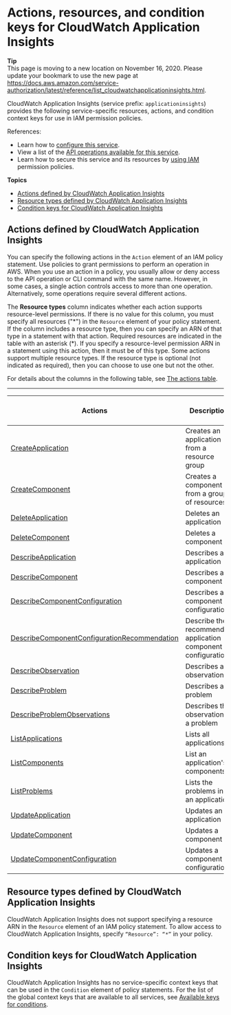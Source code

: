 # Actions, resources, and condition keys for CloudWatch Application Insights<a name="list_cloudwatchapplicationinsights"></a>

**Tip**  
This page is moving to a new location on November 16, 2020\. Please update your bookmark to use the new page at [https://docs\.aws\.amazon\.com/service\-authorization/latest/reference/list\_cloudwatchapplicationinsights\.html](https://docs.aws.amazon.com/service-authorization/latest/reference/list_cloudwatchapplicationinsights.html)\. 

CloudWatch Application Insights \(service prefix: `applicationinsights`\) provides the following service\-specific resources, actions, and condition context keys for use in IAM permission policies\.

References:
+ Learn how to [configure this service](https://docs.aws.amazon.com/AmazonCloudWatch/latest/monitoring/)\.
+ View a list of the [API operations available for this service](https://docs.aws.amazon.com/appinsights/latest/APIReference/)\.
+ Learn how to secure this service and its resources by [using IAM](https://docs.aws.amazon.com/AmazonCloudWatch/latest/monitoring/cloudwatch-application-insights.html) permission policies\.

**Topics**
+ [Actions defined by CloudWatch Application Insights](#cloudwatchapplicationinsights-actions-as-permissions)
+ [Resource types defined by CloudWatch Application Insights](#cloudwatchapplicationinsights-resources-for-iam-policies)
+ [Condition keys for CloudWatch Application Insights](#cloudwatchapplicationinsights-policy-keys)

## Actions defined by CloudWatch Application Insights<a name="cloudwatchapplicationinsights-actions-as-permissions"></a>

You can specify the following actions in the `Action` element of an IAM policy statement\. Use policies to grant permissions to perform an operation in AWS\. When you use an action in a policy, you usually allow or deny access to the API operation or CLI command with the same name\. However, in some cases, a single action controls access to more than one operation\. Alternatively, some operations require several different actions\.

The **Resource types** column indicates whether each action supports resource\-level permissions\. If there is no value for this column, you must specify all resources \("\*"\) in the `Resource` element of your policy statement\. If the column includes a resource type, then you can specify an ARN of that type in a statement with that action\. Required resources are indicated in the table with an asterisk \(\*\)\. If you specify a resource\-level permission ARN in a statement using this action, then it must be of this type\. Some actions support multiple resource types\. If the resource type is optional \(not indicated as required\), then you can choose to use one but not the other\.

For details about the columns in the following table, see [The actions table](reference_policies_actions-resources-contextkeys.md#actions_table)\.


****  

| Actions | Description | Access level | Resource types \(\*required\) | Condition keys | Dependent actions | 
| --- | --- | --- | --- | --- | --- | 
|   [ CreateApplication ](https://docs.aws.amazon.com/appinsights/latest/APIReference/API_CreateApplication.html)  | Creates an application from a resource group | Write |  |  |  | 
|   [ CreateComponent ](https://docs.aws.amazon.com/appinsights/latest/APIReference/API_CreateComponent.html)  | Creates a component from a group of resources | Write |  |  |  | 
|   [ DeleteApplication ](https://docs.aws.amazon.com/appinsights/latest/APIReference/API_DeleteApplication.html)  | Deletes an application | Write |  |  |  | 
|   [ DeleteComponent ](https://docs.aws.amazon.com/appinsights/latest/APIReference/API_DeleteComponent.html)  | Deletes a component | Write |  |  |  | 
|   [ DescribeApplication ](https://docs.aws.amazon.com/appinsights/latest/APIReference/API_DescribeApplication.html)  | Describes an application | Read |  |  |  | 
|   [ DescribeComponent ](https://docs.aws.amazon.com/appinsights/latest/APIReference/API_DescribeComponent.html)  | Describes a component | Read |  |  |  | 
|   [ DescribeComponentConfiguration ](https://docs.aws.amazon.com/appinsights/latest/APIReference/API_DescribeComponentConfiguration.html)  | Describes a component configuration | Read |  |  |  | 
|   [ DescribeComponentConfigurationRecommendation ](https://docs.aws.amazon.com/appinsights/latest/APIReference/API_DescribeComponentConfigurationRecommendation.html)  | Describe the recommended application component configuration | Read |  |  |  | 
|   [ DescribeObservation ](https://docs.aws.amazon.com/appinsights/latest/APIReference/API_DescribeObservation.html)  | Describes an observation | Read |  |  |  | 
|   [ DescribeProblem ](https://docs.aws.amazon.com/appinsights/latest/APIReference/API_DescribeProblem.html)  | Describes a problem | Read |  |  |  | 
|   [ DescribeProblemObservations ](https://docs.aws.amazon.com/appinsights/latest/APIReference/API_DescribeProblemObservations.html)  | Describes the observation in a problem | Read |  |  |  | 
|   [ ListApplications ](https://docs.aws.amazon.com/appinsights/latest/APIReference/API_ListApplications.html)  | Lists all applications | List |  |  |  | 
|   [ ListComponents ](https://docs.aws.amazon.com/appinsights/latest/APIReference/API_ListComponents.html)  | List an application's components | List |  |  |  | 
|   [ ListProblems ](https://docs.aws.amazon.com/appinsights/latest/APIReference/API_ListProblems.html)  | Lists the problems in an application | List |  |  |  | 
|   [ UpdateApplication ](https://docs.aws.amazon.com/appinsights/latest/APIReference/API_UpdateApplication.html)  | Updates an application | Write |  |  |  | 
|   [ UpdateComponent ](https://docs.aws.amazon.com/appinsights/latest/APIReference/API_UpdateComponent.html)  | Updates a component | Write |  |  |  | 
|   [ UpdateComponentConfiguration ](https://docs.aws.amazon.com/appinsights/latest/APIReference/API_UpdateComponentConfiguration.html)  | Updates a component configuration | Write |  |  |  | 

## Resource types defined by CloudWatch Application Insights<a name="cloudwatchapplicationinsights-resources-for-iam-policies"></a>

CloudWatch Application Insights does not support specifying a resource ARN in the `Resource` element of an IAM policy statement\. To allow access to CloudWatch Application Insights, specify `“Resource”: “*”` in your policy\.

## Condition keys for CloudWatch Application Insights<a name="cloudwatchapplicationinsights-policy-keys"></a>

CloudWatch Application Insights has no service\-specific context keys that can be used in the `Condition` element of policy statements\. For the list of the global context keys that are available to all services, see [Available keys for conditions](reference_policies_condition-keys.html#AvailableKeys)\.